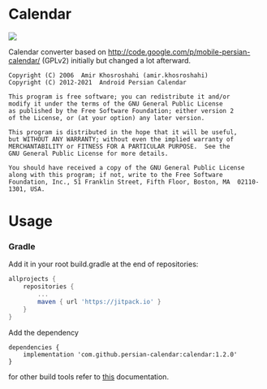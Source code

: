 # Calendar
[![](https://jitpack.io/v/persian-calendar/calendar.svg)](https://jitpack.io/#persian-calendar/calendar)

Calendar converter based on http://code.google.com/p/mobile-persian-calendar/ (GPLv2) initially but changed a lot afterward.

  ```
  Copyright (C) 2006  Amir Khosroshahi (amir.khosroshahi)
  Copyright (C) 2012-2021  Android Persian Calendar

  This program is free software; you can redistribute it and/or
  modify it under the terms of the GNU General Public License
  as published by the Free Software Foundation; either version 2
  of the License, or (at your option) any later version.

  This program is distributed in the hope that it will be useful,
  but WITHOUT ANY WARRANTY; without even the implied warranty of
  MERCHANTABILITY or FITNESS FOR A PARTICULAR PURPOSE.  See the
  GNU General Public License for more details.

  You should have received a copy of the GNU General Public License
  along with this program; if not, write to the Free Software
  Foundation, Inc., 51 Franklin Street, Fifth Floor, Boston, MA  02110-1301, USA.
  ```

# Usage
### Gradle
Add it in your root build.gradle at the end of repositories:
```groovy
allprojects {
    repositories {
        ...
        maven { url 'https://jitpack.io' }
    }
}
```  
Add the dependency
```
dependencies {
    implementation 'com.github.persian-calendar:calendar:1.2.0'
}
```
 
for other build tools refer to [this](https://jitpack.io/#persian-calendar/calendar) documentation.
